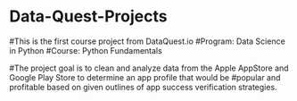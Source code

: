 # Data-Quest-Projects
#This is the first course project from DataQuest.io 
#Program: Data Science in Python
#Course: Python Fundamentals

#The project goal is to clean and analyze data from the Apple AppStore and Google Play Store to determine an app profile that would be #popular and profitable based on given outlines of app success verification strategies.
